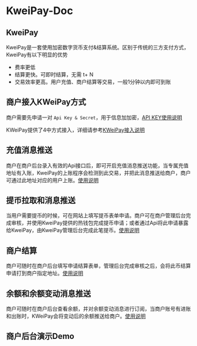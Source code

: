 # KweiPay-Doc

## KweiPay
KweiPay是一套使用加密数字货币支付&结算系统。区别于传统的三方支付方式，KweiPay有以下明显的优势
- 费率更低
- 结算更快。可即时结算，无需 t+ N
- 交易效率更高。用户充值、商户结算等交易，一般1分钟以内即可到账

## 商户接入KWeiPay方式
商户需要先申请一对 `Api Key & Secret`，用于信息加加密，[API KEY使用说明](ApiKeyManagement.md)

KWeiPay提供了4中方式接入，详细请参考[KWeiPay接入说明](KWeiPayCheckoutCount.md)

## 充值消息推送

商户在商户后台录入有效的Api接口后，即可开启充值消息推送功能，当专属充值地址有入账，KweiPay的上账程序会检测到此交易，并把此消息推送给商户，商户可通过此地址对应的用户上账。[使用说明](OpenRechargeMessagePush.md)

## 提币拉取和消息推送

当用户需要提币的时候，可在网站上填写提币表单申请。商户可在商户管理后台完成审核，并使用KweiPay提供的热钱包完成提币申请；或者通过Api将此申请暴露给KweiPay，由KweiPay管理后台完成此笔提币。[使用说明](Withdraw.md)

## 商户结算

商户可随时在商户后台填写申请结算表单，管理后台完成审核之后，会将此币结算申请打到商户指定地址。[使用说明](Settlement.md)

## 余额和余额变动消息推送

商户可随时在商户后台查看余额，并对余额变动消息进行订阅，当商户账号有进账和出账时，KWeiPay会将变动后的余额推送给商户。[使用说明](Balance.md)

## 商户后台演示Demo
